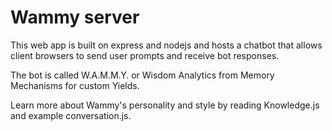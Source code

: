 # Wammy server


This web app is built on express and nodejs and hosts a chatbot that allows client browsers to send user prompts and receive bot responses.

The bot is called W.A.M.M.Y. or Wisdom Analytics from Memory Mechanisms for custom Yields.

Learn more about Wammy's personality and style by reading Knowledge.js and example conversation.js.
